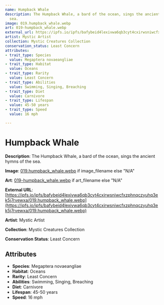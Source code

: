 ```yaml
---
name: Humpback Whale
description: The Humpback Whale, a bard of the ocean, sings the ancient hymns of the
  sea.
image: 019.humpback_whale.webp
art: 019-humpback_whale.webp
external_url: https://ipfs.io/ipfs/bafybeid4lexivwa6qb3cyt4cxirwsniwcfxzphnqczyuhq3ek5j7rvewxa/019.humpback_whale.webp
artist: Mystic Artist
collection: Mystic Creatures Collection
conservation_status: Least Concern
attributes:
- trait_type: Species
  value: Megaptera novaeangliae
- trait_type: Habitat
  value: Oceans
- trait_type: Rarity
  value: Least Concern
- trait_type: Abilities
  value: Swimming, Singing, Breaching
- trait_type: Diet
  value: Carnivore
- trait_type: Lifespan
  value: 45-50 years
- trait_type: Speed
  value: 16 mph

---
```


# Humpback Whale

**Description**: The Humpback Whale, a bard of the ocean, sings the ancient hymns of the sea.

**Image**: [019.humpback_whale.webp](./019.humpback_whale.webp) if image_filename else "N/A"

**Art**: [019-humpback_whale.webp](./019-humpback_whale.webp) if art_filename else "N/A"

**External URL**: [https://ipfs.io/ipfs/bafybeid4lexivwa6qb3cyt4cxirwsniwcfxzphnqczyuhq3ek5j7rvewxa/019.humpback_whale.webp](https://ipfs.io/ipfs/bafybeid4lexivwa6qb3cyt4cxirwsniwcfxzphnqczyuhq3ek5j7rvewxa/019.humpback_whale.webp)

**Artist**: Mystic Artist

**Collection**: Mystic Creatures Collection

**Conservation Status**: Least Concern

## Attributes
- **Species**: Megaptera novaeangliae
- **Habitat**: Oceans
- **Rarity**: Least Concern
- **Abilities**: Swimming, Singing, Breaching
- **Diet**: Carnivore
- **Lifespan**: 45-50 years
- **Speed**: 16 mph
